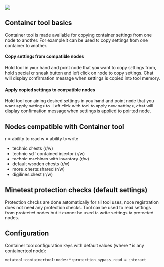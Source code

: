 ![](https://mineunit-badges.000webhostapp.com/S-S-X/metatool/containertool-coverage)

## Container tool basics

Container tool is made available for copying container settings from one node to another.
For example it can be used to copy settings from one container to another.

#### Copy settings from compatible nodes

Hold tool in your hand and point node that you want to copy settings from, hold special or sneak button and left click on node to copy settings.
Chat will display confirmation message when settings is copied into tool memory.

#### Apply copied settings to compatible nodes

Hold tool containing desired settings in you hand and point node that you want apply settings to.
Left click with tool to apply new settings, chat will display confirmation message when settings is applied to pointed node.

## Nodes compatible with Container tool

r = ability to read
w = ability to write

* technic chests (r/w)
* technic self contained injector (r/w)
* technic machines with inventory (r/w)
* default wooden chests (r/w)
* more_chests:shared (r/w)
* digilines:chest (r/w)

## Minetest protection checks (default settings)

Protection checks are done automatically for all tool uses, node registration does not need any protection checks.
Tool can be used to read settings from protected nodes but it cannot be used to write settings to protected nodes.

## Configuration

Container tool configuration keys with default values (where * is any containertool node):

```
metatool:containertool:nodes:*:protection_bypass_read = interact
```
